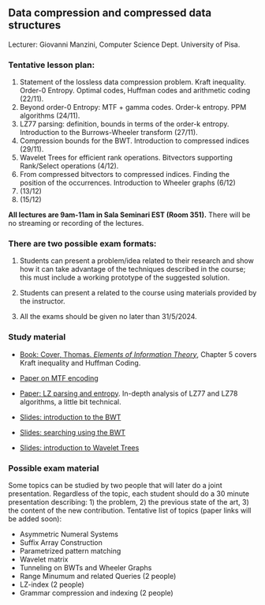 ## Data compression and compressed data structures

Lecturer: Giovanni Manzini,
Computer Science Dept. University of Pisa.


### Tentative lesson plan: 

1. Statement of the lossless data compression problem. Kraft inequality.  Order-0 Entropy. Optimal codes, Huffman codes and arithmetic coding (22/11).
2. Beyond order-0 Entropy: MTF + gamma codes. Order-k entropy. PPM algorithms (24/11).
3. LZ77 parsing: definition, bounds in terms of the order-k entropy. Introduction to the Burrows-Wheeler transform (27/11).
4. Compression bounds for the BWT. Introduction to compressed indices (29/11).
5. Wavelet Trees for efficient rank operations. Bitvectors supporting Rank/Select operations (4/12).
6. From compressed bitvectors to compressed indices. Finding the position of the occurrences. 
   Introduction to Wheeler graphs (6/12)
7. (13/12)
8. (15/12)


**All lectures are 9am-11am in Sala Seminari EST (Room 351).** There will be no streaming or recording of the lectures. 
 


### There are two possible exam formats:

1. Students can present a problem/idea related to their research and show how it can take advantage of the techniques described in the course; this must include a working prototype of the suggested solution.

2. Students can present a related to the course using materials provided by the instructor. 

3. All the exams should be given no later than 31/5/2024.


### Study material

* [Book: Cover, Thomas. *Elements of Information Theory*](https://archive.org/details/ElementsOfInformationTheory2ndEd), Chapter 5 covers Kraft inequality and Huffman Coding.

* [Paper on MTF encoding](/data-compression/papers/mtf.pdf)

* [Paper: LZ parsing and entropy](/data-compression/papers/sicomp00.pdf). In-depth analysis of LZ77 and LZ78 algorithms, a little bit technical.


* [Slides: introduction to the BWT](/data-compression/slides/BWTintro.pdf)

* [Slides: searching using the BWT](/data-compression/slides/BWTindex.pdf)

* [Slides: introduction to Wavelet Trees](/data-compression/slides/WaveletIntro.pdf)



### Possible exam material 


Some topics can be studied by two people that will later do a joint presentation. Regardless of the topic, each student should do a 30 minute presentation describing: 1) the problem, 2) the previous state of the art, 3) the content of the new contribution.  Tentative list of topics (paper links will be added soon):

* Asymmetric Numeral Systems
* Suffix Array Construction
* Parametrized pattern matching
* Wavelet matrix
* Tunneling on BWTs and Wheeler Graphs
* Range Minumum and related Queries (2 people)
* LZ-index (2 people)
* Grammar compression and indexing (2 people)

